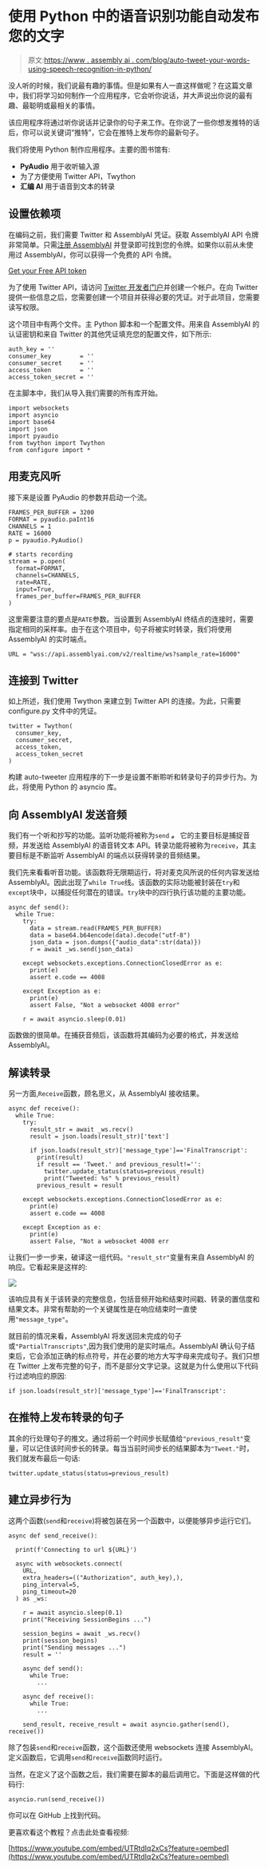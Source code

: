 # 使用 Python 中的语音识别功能自动发布您的文字

> 原文:[https://www . assembly ai . com/blog/auto-tweet-your-words-using-speech-recognition-in-python/](https://www.assemblyai.com/blog/auto-tweet-your-words-using-speech-recognition-in-python/)

没人听的时候，我们说最有趣的事情。但是如果有人一直这样做呢？在这篇文章中，我们将学习如何制作一个应用程序，它会听你说话，并大声说出你说的最有趣、最聪明或最相关的事情。

该应用程序将通过听你说话并记录你的句子来工作。在你说了一些你想发推特的话后，你可以说关键词“推特”，它会在推特上发布你的最新句子。

我们将使用 Python 制作应用程序。主要的图书馆有:

*   **PyAudio** 用于收听输入源
*   为了方便使用 Twitter API，Twython
*   **汇编 AI** 用于语音到文本的转录

## 设置依赖项

在编码之前，我们需要 Twitter 和 AssemblyAI 凭证。获取 AssemblyAI API 令牌非常简单。只需[注册 AssemblyAI](https://assemblyai.com) 并登录即可找到您的令牌。如果你以前从未使用过 AssemblyAI，你可以获得一个免费的 API 令牌。

[Get your Free API token](https://assemblyai.com)

为了使用 Twitter API，请访问 [Twitter 开发者门户](https://developer.twitter.com/)并创建一个帐户。在向 Twitter 提供一些信息之后，您需要创建一个项目并获得必要的凭证。对于此项目，您需要读写权限。

这个项目中有两个文件。主 Python 脚本和一个配置文件。用来自 AssemblyAI 的认证密钥和来自 Twitter 的其他凭证填充您的配置文件，如下所示:

```
auth_key = ''
consumer_key        = ''
consumer_secret     = ''
access_token        = ''
access_token_secret = ''
```

在主脚本中，我们从导入我们需要的所有库开始。

```
import websockets
import asyncio
import base64
import json
import pyaudio
from twython import Twython
from configure import *
```

## 用麦克风听

接下来是设置 PyAudio 的参数并启动一个流。

```
FRAMES_PER_BUFFER = 3200
FORMAT = pyaudio.paInt16
CHANNELS = 1
RATE = 16000
p = pyaudio.PyAudio()

# starts recording
stream = p.open(
  format=FORMAT,
  channels=CHANNELS,
  rate=RATE,
  input=True,
  frames_per_buffer=FRAMES_PER_BUFFER
)
```

这里需要注意的要点是`RATE`参数。当设置到 AssemblyAI 终结点的连接时，需要指定相同的采样率。由于在这个项目中，句子将被实时转录，我们将使用 AssemblyAI 的实时端点。

```
URL = "wss://api.assemblyai.com/v2/realtime/ws?sample_rate=16000"
```

## 连接到 Twitter

如上所述，我们使用 Twython 来建立到 Twitter API 的连接。为此，只需要 configure.py 文件中的凭证。

```
twitter = Twython(
  consumer_key,
  consumer_secret,
  access_token,
  access_token_secret
)
```

构建 auto-tweeter 应用程序的下一步是设置不断聆听和转录句子的异步行为。为此，将使用 Python 的 asyncio 库。

## 向 AssemblyAI 发送音频

我们有一个听和抄写的功能。监听功能将被称为`send` ***。*** 它的主要目标是捕捉音频，并发送给 AssemblyAI 的语音转文本 API。转录功能将被称为`receive`，其主要目标是不断监听 AssemblyAI 的端点以获得转录的音频结果。

我们先来看看听音功能。该函数将无限期运行，将对麦克风所说的任何内容发送给 AssemblyAI。因此出现了`while True`线。该函数的实际功能被封装在`try`和`except`块中，以捕捉任何潜在的错误。`try`块中的四行执行该功能的主要功能。

```
async def send():
  while True:
    try:
      data = stream.read(FRAMES_PER_BUFFER)
      data = base64.b64encode(data).decode("utf-8")
      json_data = json.dumps({"audio_data":str(data)})
      r = await _ws.send(json_data)

    except websockets.exceptions.ConnectionClosedError as e:
      print(e)
      assert e.code == 4008

    except Exception as e:
      print(e)
      assert False, "Not a websocket 4008 error"

    r = await asyncio.sleep(0.01)
```

函数做的很简单。在捕获音频后，该函数将其编码为必要的格式，并发送给 AssemblyAI。

## 解读转录

另一方面,`Receive`函数，顾名思义，从 AssemblyAI 接收结果。

```
async def receive():
  while True:
    try:
      result_str = await _ws.recv()
      result = json.loads(result_str)['text']

      if json.loads(result_str)['message_type']=='FinalTranscript':
        print(result)
        if result == 'Tweet.' and previous_result!='':
          twitter.update_status(status=previous_result)
          print("Tweeted: %s" % previous_result)
        previous_result = result

    except websockets.exceptions.ConnectionClosedError as e:
      print(e)
      assert e.code == 4008

    except Exception as e:
      print(e)
      assert False, "Not a websocket 4008 err
```

让我们一步一步来，破译这一组代码。`"result_str"`变量有来自 AssemblyAI 的响应。它看起来是这样的:

![](../Images/e78d70f7e4f51a53f697e98376d16fb3.png)

该响应具有关于该转录的完整信息，包括音频开始和结束时间戳、转录的置信度和结果文本。非常有帮助的一个关键属性是在响应结束时一直使用`"message_type"`。

就目前的情况来看，AssemblyAI 将发送回未完成的句子或`"PartialTranscripts"`,因为我们使用的是实时端点。AssemblyAI 确认句子结束后，它会添加正确的标点符号，并在必要的地方大写字母来完成句子。我们只想在 Twitter 上发布完整的句子，而不是部分文字记录。这就是为什么使用以下代码行过滤响应的原因:

```
if json.loads(result_str)['message_type']=='FinalTranscript':
```

## 在推特上发布转录的句子

其余的行处理句子的推文。通过将前一个时间步长赋值给`"previous_result"`变量，可以记住该时间步长的转录。每当当前时间步长的结果脚本为`"Tweet."`时，我们就发布最后一句话:

```
twitter.update_status(status=previous_result)
```

## 建立异步行为

这两个函数(`send`和`receive`)将被包装在另一个函数中，以便能够异步运行它们。

```
async def send_receive():

  print(f'Connecting to url ${URL}')

  async with websockets.connect(
    URL,
    extra_headers=(("Authorization", auth_key),),
    ping_interval=5,
    ping_timeout=20
  ) as _ws:

    r = await asyncio.sleep(0.1)
    print("Receiving SessionBegins ...")

    session_begins = await _ws.recv()
    print(session_begins)
    print("Sending messages ...")
    result = ''

    async def send():
      while True:
        ...

    async def receive():
      while True:
        ...

    send_result, receive_result = await asyncio.gather(send(), receive())
```

除了包装`send`和`receive`函数，这个函数还使用 websockets 连接 AssemblyAI。定义函数后，它调用`send`和`receive`函数同时运行。

当然，在定义了这个函数之后，我们需要在脚本的最后调用它。下面是这样做的代码行:

```
asyncio.run(send_receive())
```

你可以在 GitHub 上找到代码。

更喜欢看这个教程？点击此处查看视频:

[https://www.youtube.com/embed/UTRtdIq2xCs?feature=oembed](https://www.youtube.com/embed/UTRtdIq2xCs?feature=oembed)